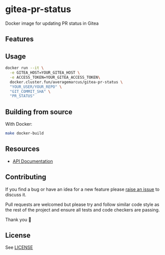 # gitea-pr-status

Docker image for updating PR status in Gitea

## Features

## Usage

```sh
docker run --it \
  -e GITEA_HOST=YOUR_GITEA_HOST \
  -e ACCESS_TOKEN=YOUR_GITEA_ACCESS_TOKEN\
  docker.cluster.fun/averagemarcus/gitea-pr-status \
  "YOUR_USER/YOUR_REPO" \
  "GIT_COMMIT_SHA" \
  "PR_STATUS"
```

## Building from source

With Docker:

```sh
make docker-build
```

## Resources

* [API Documentation](https://try.gitea.io/api/swagger#/repository/repoCreateStatus)

## Contributing

If you find a bug or have an idea for a new feature please [raise an issue](/AverageMarcus/gitea-pr-status/issues/new) to discuss it.

Pull requests are welcomed but please try and follow similar code style as the rest of the project and ensure all tests and code checkers are passing.

Thank you 💛

## License

See [LICENSE](LICENSE)
